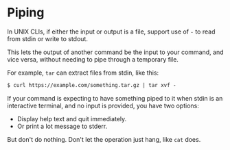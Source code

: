 # Piping

In UNIX CLIs, if either the input or output is a file, support use of `-` to read from stdin or write to stdout.

This lets the output of another command be the input to your command, and vice versa, without needing to pipe through a temporary file.

For example, `tar` can extract files from stdin, like this:

```txt
$ curl https://example.com/something.tar.gz | tar xvf -
```

If your command is expecting to have something piped to it when stdin is an interactive terminal, and no input is provided, you have two options:

- Display help text and quit immediately.
- Or print a lot message to stderr.

But don't do nothing. Don't let the operation just hang, like `cat` does.
